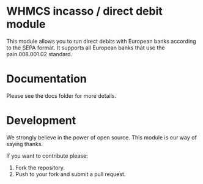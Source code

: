 # WHMCS incasso / direct debit module

This module allows you to run direct debits with European banks according to the SEPA format. It supports
all European banks that use the pain.008.001.02 standard.

# Documentation

Please see the docs folder for more details.

# Development

We strongly believe in the power of open source. This module is our way of saying thanks.

If you want to contribute please:

1. Fork the repository.
2. Push to your fork and submit a pull request.


